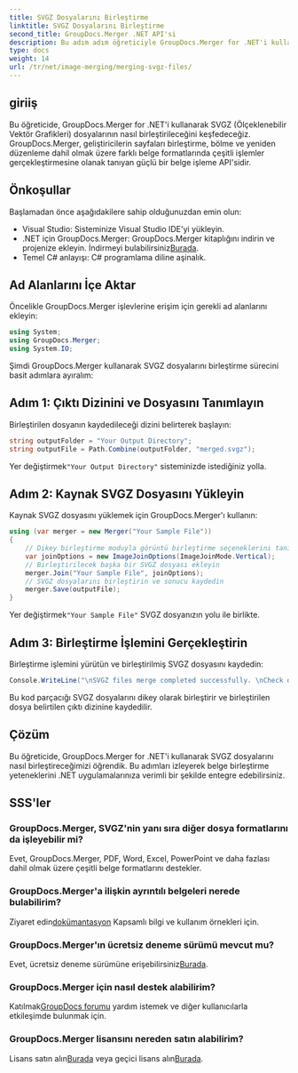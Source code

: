 ```yaml
---
title: SVGZ Dosyalarını Birleştirme
linktitle: SVGZ Dosyalarını Birleştirme
second_title: GroupDocs.Merger .NET API'si
description: Bu adım adım öğreticiyle GroupDocs.Merger for .NET'i kullanarak SVGZ dosyalarını nasıl birleştireceğinizi öğrenin. Belge işleme becerilerinizi geliştirin.
type: docs
weight: 14
url: /tr/net/image-merging/merging-svgz-files/
---
```

## giriiş
Bu öğreticide, GroupDocs.Merger for .NET'i kullanarak SVGZ (Ölçeklenebilir Vektör Grafikleri) dosyalarının nasıl birleştirileceğini keşfedeceğiz. GroupDocs.Merger, geliştiricilerin sayfaları birleştirme, bölme ve yeniden düzenleme dahil olmak üzere farklı belge formatlarında çeşitli işlemler gerçekleştirmesine olanak tanıyan güçlü bir belge işleme API'sidir.
## Önkoşullar
Başlamadan önce aşağıdakilere sahip olduğunuzdan emin olun:
- Visual Studio: Sisteminize Visual Studio IDE'yi yükleyin.
-  .NET için GroupDocs.Merger: GroupDocs.Merger kitaplığını indirin ve projenize ekleyin. İndirmeyi bulabilirsiniz[Burada](https://releases.groupdocs.com/merger/net/).
- Temel C# anlayışı: C# programlama diline aşinalık.

## Ad Alanlarını İçe Aktar
Öncelikle GroupDocs.Merger işlevlerine erişim için gerekli ad alanlarını ekleyin:
```csharp
using System; 
using GroupDocs.Merger;
using System.IO;
```

Şimdi GroupDocs.Merger kullanarak SVGZ dosyalarını birleştirme sürecini basit adımlara ayıralım:
## Adım 1: Çıktı Dizinini ve Dosyasını Tanımlayın
Birleştirilen dosyanın kaydedileceği dizini belirterek başlayın:
```csharp
string outputFolder = "Your Output Directory";
string outputFile = Path.Combine(outputFolder, "merged.svgz");
```
 Yer değiştirmek`"Your Output Directory"` sisteminizde istediğiniz yolla.
## Adım 2: Kaynak SVGZ Dosyasını Yükleyin
Kaynak SVGZ dosyasını yüklemek için GroupDocs.Merger'ı kullanın:
```csharp
using (var merger = new Merger("Your Sample File"))
{
    // Dikey birleştirme moduyla görüntü birleştirme seçeneklerini tanımlayın
    var joinOptions = new ImageJoinOptions(ImageJoinMode.Vertical);
    // Birleştirilecek başka bir SVGZ dosyası ekleyin
    merger.Join("Your Sample File", joinOptions);
    // SVGZ dosyalarını birleştirin ve sonucu kaydedin
    merger.Save(outputFile);
}
```
 Yer değiştirmek`"Your Sample File"` SVGZ dosyanızın yolu ile birlikte.
## Adım 3: Birleştirme İşlemini Gerçekleştirin
Birleştirme işlemini yürütün ve birleştirilmiş SVGZ dosyasını kaydedin:
```csharp
Console.WriteLine("\nSVGZ files merge completed successfully. \nCheck output in {0}", outputFolder);
```
Bu kod parçacığı SVGZ dosyalarını dikey olarak birleştirir ve birleştirilen dosya belirtilen çıktı dizinine kaydedilir.

## Çözüm
Bu öğreticide, GroupDocs.Merger for .NET'i kullanarak SVGZ dosyalarını nasıl birleştireceğimizi öğrendik. Bu adımları izleyerek belge birleştirme yeteneklerini .NET uygulamalarınıza verimli bir şekilde entegre edebilirsiniz.

## SSS'ler
### GroupDocs.Merger, SVGZ'nin yanı sıra diğer dosya formatlarını da işleyebilir mi?
Evet, GroupDocs.Merger, PDF, Word, Excel, PowerPoint ve daha fazlası dahil olmak üzere çeşitli belge formatlarını destekler.
### GroupDocs.Merger'a ilişkin ayrıntılı belgeleri nerede bulabilirim?
 Ziyaret edin[dokümantasyon](https://reference.groupdocs.com/merger/net/) Kapsamlı bilgi ve kullanım örnekleri için.
### GroupDocs.Merger'ın ücretsiz deneme sürümü mevcut mu?
 Evet, ücretsiz deneme sürümüne erişebilirsiniz[Burada](https://releases.groupdocs.com/).
### GroupDocs.Merger için nasıl destek alabilirim?
 Katılmak[GroupDocs forumu](https://forum.groupdocs.com/c/merger/32) yardım istemek ve diğer kullanıcılarla etkileşimde bulunmak için.
### GroupDocs.Merger lisansını nereden satın alabilirim?
 Lisans satın alın[Burada](https://purchase.groupdocs.com/buy) veya geçici lisans alın[Burada](https://purchase.groupdocs.com/temporary-license/).